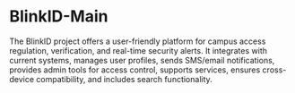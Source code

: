 # BlinkID-Main
The BlinkID project offers a user-friendly platform for campus access regulation, verification, and real-time security alerts. It integrates with current systems, manages user profiles, sends SMS/email notifications, provides admin tools for access control, supports services, ensures cross-device compatibility, and includes search functionality.
